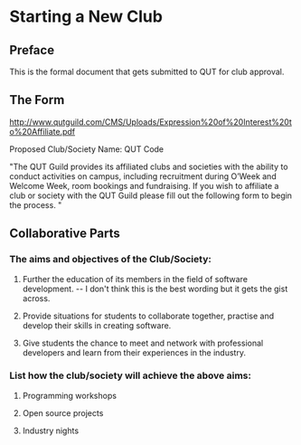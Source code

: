 # Starting a New Club

## Preface

This is the formal document that gets submitted to QUT for club approval.

## The Form


http://www.qutguild.com/CMS/Uploads/Expression%20of%20Interest%20to%20Affiliate.pdf


Proposed Club/Society Name: QUT Code

"The QUT Guild provides its affiliated clubs and societies with the ability to conduct activities on campus,
including recruitment during O’Week and Welcome Week, room bookings and fundraising. If you wish to
affiliate a club or society with the QUT Guild please fill out the following form to begin the process. "


## Collaborative Parts 

### The aims and objectives of the Club/Society:

1. Further the education of its members in the field of software development. -- I don't think this is the best wording but it gets the gist across.


2. Provide situations for students to collaborate together, practise and develop their skills in creating software.


3. Give students the chance to meet and network with professional developers and learn from their experiences in the industry.

### List how the club/society will achieve the above aims:
1. Programming workshops


2. Open source projects


3. Industry nights
